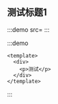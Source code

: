 ## 测试标题1

<script setup>
</script>

:::demo src=
:::

:::demo
```vue
<template>
  <div>
    <p>测试</p>
  </div>
</template>
```
:::
